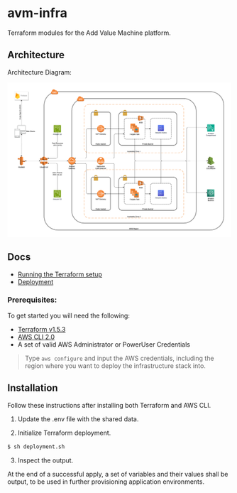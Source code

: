 # avm-infra

Terraform modules for the Add Value Machine platform.

## Architecture

Architecture Diagram:

![](docs/diagrams/infrastructure-diagram-v1.0.png)

## Docs
- [Running the Terraform setup](docs/terraform-setup.md)
- [Deployment](docs/deployment.md)

### Prerequisites:

To get started you will need the following:

- [Terraform v1.5.3](https://developer.hashicorp.com/terraform/downloads)
- [AWS CLI 2.0](https://aws.amazon.com/cli/)
- A set of valid AWS Administrator or PowerUser Credentials

> Type `aws configure` and input the AWS credentials, including the region where you want to deploy the infrastructure
> stack into.

## Installation

Follow these instructions after installing both Terraform and AWS CLI.

1. Update the .env file with the shared data.

2. Initialize Terraform deployment. 

```terraform
$ sh deployment.sh
```

3. Inspect the output.

At the end of a successful apply, a set of variables and their values shall be output, to be used in further provisioning application environments.
